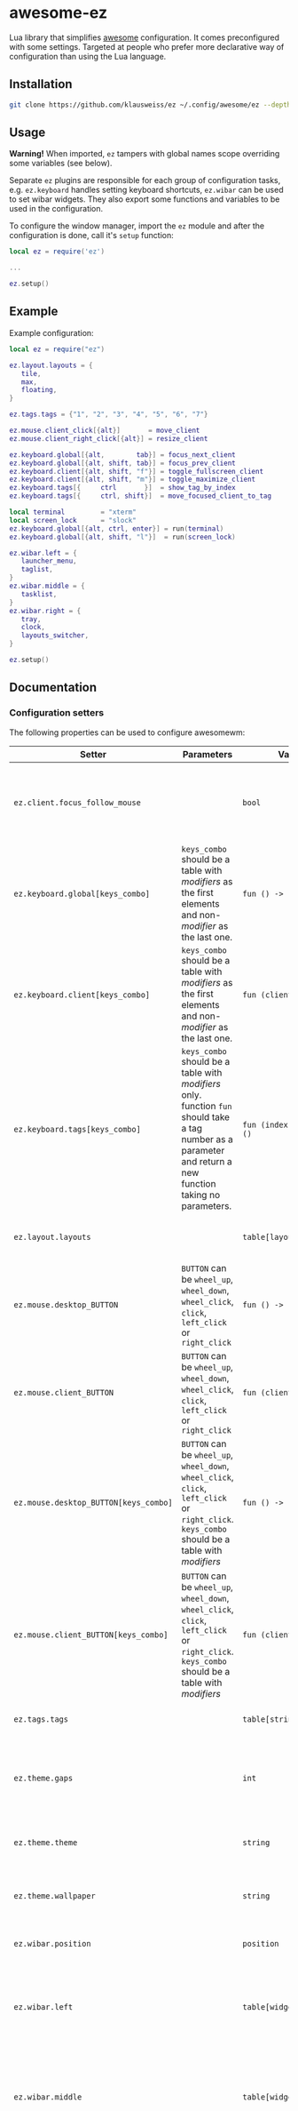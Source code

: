 # awesome-ez

Lua library that simplifies [awesome](https://awesomewm.org/) configuration. It comes preconfigured with some settings. 
Targeted at people who prefer more declarative way of configuration than using the Lua language.

## Installation

```bash
git clone https://github.com/klausweiss/ez ~/.config/awesome/ez --depth 1
```

## Usage

**Warning!** When imported, `ez` tampers with global names scope overriding some variables (see below).

Separate `ez` plugins are responsible for each group of configuration tasks, e.g. `ez.keyboard` handles setting keyboard shortcuts, `ez.wibar` can be used to set wibar widgets. They also export some functions and variables to be used in the configuration.

To configure the window manager, import the `ez` module and after the configuration is done, call it's `setup` function:

```lua
local ez = require('ez')

...

ez.setup()
```

## Example

Example configuration:

```lua
local ez = require("ez")

ez.layout.layouts = {
   tile,
   max,
   floating,
}

ez.tags.tags = {"1", "2", "3", "4", "5", "6", "7"}

ez.mouse.client_click[{alt}]       = move_client
ez.mouse.client_right_click[{alt}] = resize_client

ez.keyboard.global[{alt,        tab}] = focus_next_client
ez.keyboard.global[{alt, shift, tab}] = focus_prev_client
ez.keyboard.client[{alt, shift, "f"}] = toggle_fullscreen_client
ez.keyboard.client[{alt, shift, "m"}] = toggle_maximize_client
ez.keyboard.tags[{     ctrl       }]  = show_tag_by_index
ez.keyboard.tags[{     ctrl, shift}]  = move_focused_client_to_tag

local terminal         = "xterm"
local screen_lock      = "slock"
ez.keyboard.global[{alt, ctrl, enter}] = run(terminal)
ez.keyboard.global[{alt, shift, "l"}]  = run(screen_lock)

ez.wibar.left = {
   launcher_menu,
   taglist,
}
ez.wibar.middle = {
   tasklist,
}
ez.wibar.right = {
   tray,
   clock,
   layouts_switcher,
}

ez.setup()
```

## Documentation

### Configuration setters

The following properties can be used to configure awesomewm:

Setter | Parameters | Value | Description
---    | ---        | ---   | --- 
`ez.client.focus_follow_mouse` | | `bool` | If true, clients (X11 windows) will be focused when under the mouse pointer. 
`ez.keyboard.global[keys_combo]` | `keys_combo` should be a table with _modifiers_ as the first elements and non-_modifier_ as the last one. |`fun () -> ()` | `fun` will be called after the `keys_combo` was pressed.
`ez.keyboard.client[keys_combo]` | `keys_combo` should be a table with _modifiers_ as the first elements and non-_modifier_ as the last one. |`fun (client) -> ()` | `fun` will be called with the target client as a parameter after the `keys_combo` was pressed.
`ez.keyboard.tags[keys_combo]` | `keys_combo` should be a table with _modifiers_ only. function `fun` should take a tag number as a parameter and return a new function taking no parameters. |`fun (index) -> () -> ()` | For each tag number (1-9) a keyboard shortcut is generated. Press `keys_combo` + tag number (1-9) to trigger it.
`ez.layout.layouts` | | `table[layout]` | Layouts in the table will be used for each tag.
`ez.mouse.desktop_BUTTON` | `BUTTON` can be `wheel_up`, `wheel_down`, `wheel_click`, `click`, `left_click` or `right_click` | `fun () -> ()` | `fun` will be called after the button has been clicked on the desktop.
`ez.mouse.client_BUTTON` | `BUTTON` can be `wheel_up`, `wheel_down`, `wheel_click`, `click`, `left_click` or `right_click` | `fun (client) -> ()` | `fun` will be called after the button has been clicked on the client.
`ez.mouse.desktop_BUTTON[keys_combo]` | `BUTTON` can be `wheel_up`, `wheel_down`, `wheel_click`, `click`, `left_click` or `right_click`. `keys_combo` should be a table with _modifiers_ | `fun () -> ()` | `fun` will be called after the button has been clicked on the desktop while pressing `keys_combo` modifiers.
`ez.mouse.client_BUTTON[keys_combo]` | `BUTTON` can be `wheel_up`, `wheel_down`, `wheel_click`, `click`, `left_click` or `right_click`. `keys_combo` should be a table with _modifiers_ | `fun (client) -> ()` | `fun` will be called after the button has been clicked on the client while pressing `keys_combo` modifiers.
`ez.tags.tags` | | `table[string]` | Strings in `table` will be names of tags.
`ez.theme.gaps` | | `int` | Sets gaps between clients. Ignores size hints given by windows as a side effect.
`ez.theme.theme` | | `string` | Sets theme (accepts path to it's `.lua` file).
`ez.theme.wallpaper` | | `string` | Sets wallpaper for each screen to an image under given path.
`ez.wibar.position` | | `position` | Position, where `wibar` will be placed.
`ez.wibar.left` | | `table[widget_factory]` | Widgets on the left part of `wibar`. `widget_factory` is a function taking `screen`, returning a widget.
`ez.wibar.middle` | | `table[widget_factory]` | Widgets on the middle part of `wibar`. `widget_factory` is a function taking `screen`, returning a widget.
`ez.wibar.right` | | `table[widget_factory]` | Widgets on the right part of `wibar`. `widget_factory` is a function taking `screen`, returning a widget.

### Exported functions

Function | Signature | Description
---      | ---       | ---
`toggle_focus_minimize_client`                 | `(client) -> ()` | If client is focused, minimizes it. If it's not, it focuses it. If it's minimized, it is unminimized.
`toggle_fullscreen_client`                     | `(client) -> ()` | Toggles fullscreen on client.
`toggle_maximize_client`                       | `(client) -> ()` | Toggles maximize on client.
`close_client`                                 | `(client) -> ()` | Closes client.
`focus_client`                                 | `(client) -> ()` | Focuses client.
`focus_next_client`                            | `() -> ()` | Focuses client right after the focused one.
`focus_previous_client` or `focus_prev_client` | `() -> ()` | Focuses client right before the focused one.
`move_client`                                  | `(client) -> ()` | Starts moving client.
`resize_client`                                | `(client) -> ()` | Starts resizing client.
`restore_random_client`                        | `(client) -> ()` | Unminimizes random client.
`restore_and_focus_random_client`              | `(client) -> ()` | Unminimizes and focuses random client.
`run` | `(command) -> () -> ()` | Creates a function running `command` when called.
`focus_left_screen`          | `() -> ()` | Focuses screen to the left of currently selected screen.
`focus_right_screen`         | `() -> ()` | Focuses screen to the right of currently selected screen.
`move_client_to_next_screen`   | `() -> ()` | Moves focused client to the next screen.
`show_only_tag`                | `(tag) -> ()` | Shows only tag passed as argument.
`toggle_tag`                   | `(tag) -> ()` | Toggle tag passed as argument.
`show_next_tag`                | ` () -> ()` | Shows only tag right after the selected one.
`show_prev_tag`                | ` () -> ()` | Shows only tag right before the selected one.
`show_tag_by_index`            | `(index) -> () -> ()` | Shows only tag with given index.
`toggle_tag_by_index`          | `(index) -> () -> ()` | Toggles tag with given index.
`move_focused_client_to_tag`   | `(index) -> () -> ()` | Moves focused client to tag with given index.
`toggle_tag_on_focused_client` | `(index) -> () -> ()` | Toggle showing focused client on tag with given index.

### Exported variables

Variable | Type | Description
---      | ---  | ---
`ctrl`               | modifier | Ctrl key.
`alt`                | modifier | Alt key.
`super`              | modifier | Super key.
`shift`              | modifier | Shift key.
`tab`                | modifier | Tab key.
`return_` or `enter` | modifier | Enter key.
`tile`               | layout | `awful.layout.suit.tile`
`tile_right`         | layout | `awful.layout.suit.tile_right`
`tile_left`          | layout | `awful.layout.suit.tile_left`
`tile_up`            | layout | `awful.layout.suit.tile_up`
`tile_bottom`        | layout | `awful.layout.suit.tile_b`
`fair`               | layout | `awful.layout.suit.fair`
`fair_vertical`      | layout | `awful.layout.suit.fair_vertical`
`fair_horizontal`    | layout | `awful.layout.suit.fair_horizontal`
`spiral`             | layout | `awful.layout.suit.spiral`
`spiral_dwindle`     | layout | `awful.layout.suit.spiral_dwindle`
`magnifier`          | layout | `awful.layout.suit.magnifier`
`floating`           | layout | `awful.layout.suit.floating`
`max`                | layout | `awful.layout.suit.max`
`fullscreen`         | layout | `awful.layout.suit.fullscreen`
`ne`                 | layout | `awful.layout.suit.ne`
`se`                 | layout | `awful.layout.suit.se`
`sw`                 | layout | `awful.layout.suit.sw`
`nw`                 | layout | `awful.layout.suit.nw`
`next_layout`        | layout | `awful.layout.suit.next_layout`
`prev_layout`        | layout | `awful.layout.suit.prev_layout`
`previous_layout`    | layout | `awful.layout.suit.previous_layout`
`select_main_client` | layout | `awful.layout.suit.select_main_client`
`bottom` | position | Bottom.
`top`    | position | Top.
`launcher_menu`    | widget_factory | Widget showing awesome menu.
`taglist`          | widget_factory | Allows to switch and toggle tags.
`tasklist`         | widget_factory | Allows to minimize and focus clients.
`tray`             | widget_factory | System tray.
`clock`            | widget_factory | Clock with date.
`layouts_switcher` | widget_factory | Shows currently selected layout and allows to switch it.
